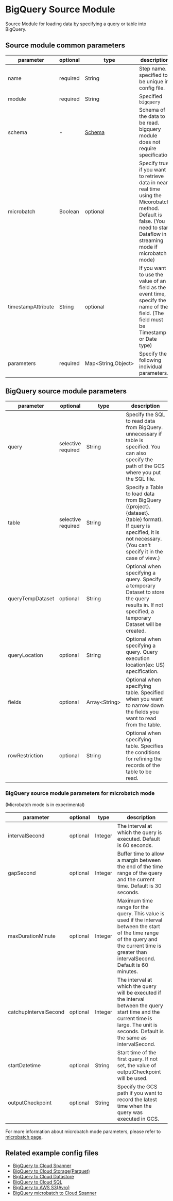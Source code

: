 # BigQuery Source Module

Source Module for loading data by specifying a query or table into BigQuery.

## Source module common parameters

| parameter | optional | type | description |
| --- | --- | --- | --- |
| name | required | String | Step name. specified to be unique in config file. |
| module | required | String | Specified `bigquery` |
| schema | - | [Schema](SCHEMA.md) | Schema of the data to be read. bigquery module does not require specification |
| microbatch | Boolean | optional | Specify true if you want to retrieve data in near real time using the Micorobatch method. Default is false. (You need to start Dataflow in streaming mode if microbatch mode) |
| timestampAttribute | String | optional | If you want to use the value of an field as the event time, specify the name of the field. (The field must be Timestamp or Date type) |
| parameters | required | Map<String,Object\> | Specify the following individual parameters. |

## BigQuery source module parameters

| parameter | optional | type | description |
| --- | --- | --- | --- |
| query | selective required | String | Specify the SQL to read data from BigQuery. unnecessary if table is specified. You can also specify the path of the GCS where you put the SQL file. |
| table | selective required | String | Specify a Table to load data from BigQuery ({project}. {dataset}. {table} format). If query is specified, it is not necessary. (You can't specify it in the case of view.) |
| queryTempDataset | optional | String | Optional when specifying a query. Specify a temporary Dataset to store the query results in. If not specified, a temporary Dataset will be created. |
| queryLocation | optional | String | Optional when specifying a query. Query execution location(ex: US) specification. |
| fields | optional | Array<String\> | Optional when specifying table. Specified when you want to narrow down the fields you want to read from the table. |
| rowRestriction | optional | String | Optional when specifying table. Specifies the conditions for refining the records of the table to be read. |

### BigQuery source module parameters for microbatch mode

(Microbatch mode is in experimental)

| parameter | optional | type | description |
| --- | --- | --- | --- |
| intervalSecond | optional | Integer | The interval at which the query is executed. Default is 60 seconds. |
| gapSecond | optional | Integer | Buffer time to allow a margin between the end of the time range of the query and the current time. Default is 30 seconds. |
| maxDurationMinute | optional | Integer | Maximum time range for the query. This value is used if the interval between the start of the time range of the query and the current time is greater than intervalSecond. Default is 60 minutes. |
| catchupIntervalSecond | optional | Integer | The interval at which the query will be executed if the interval between the query start time and the current time is large. The unit is seconds. Default is the same as intervalSecond. |
| startDatetime | optional | String | Start time of the first query. If not set, the value of outputCheckpoint will be used. |
| outputCheckpoint | optional | String | Specify the GCS path if you want to record the latest time when the query was executed in GCS. |

For more information about microbatch mode parameters, please refer to [microbatch page](microbatch.md).

## Related example config files

* [BigQuery to Cloud Spanner](../../../../examples/bigquery-to-spanner.json)
* [BigQuery to Cloud Storage(Parquet)](../../../../examples/bigquery-to-parquet.json)
* [BigQuery to Cloud Datastore](../../../../examples/bigquery-to-datastore.json)
* [BigQuery to Cloud SQL](../../../../examples/bigquery-to-jdbc.json)
* [BigQuery to AWS S3(Avro)](../../../../examples/bigquery-to-aws-avro.json)
* [BigQuery microbatch to Cloud Spanner](../../../../examples/bigquery-microbatch-to-spanner.json)
